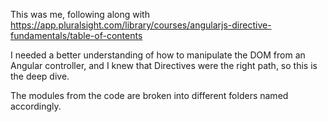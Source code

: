This was me, following along with https://app.pluralsight.com/library/courses/angularjs-directive-fundamentals/table-of-contents

I needed a better understanding of how to manipulate the DOM from an Angular controller, and I knew that Directives were the right path, so this is the deep dive. 

The modules from the code are broken into different folders named accordingly. 